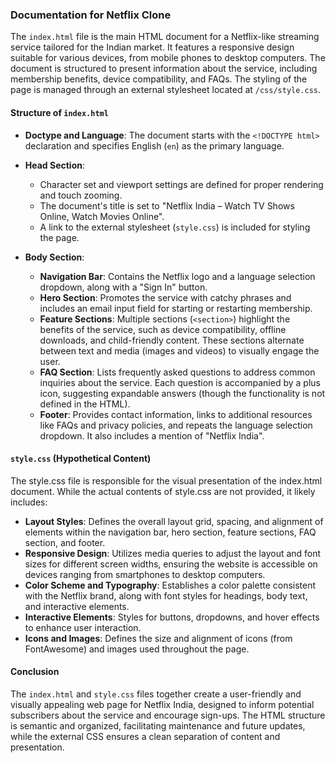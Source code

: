 ### Documentation for Netflix Clone


The `index.html` file is the main HTML document for a Netflix-like streaming service tailored for the Indian market. It features a responsive design suitable for various devices, from mobile phones to desktop computers. The document is structured to present information about the service, including membership benefits, device compatibility, and FAQs. The styling of the page is managed through an external stylesheet located at `/css/style.css`.



#### Structure of `index.html`


- **Doctype and Language**: The document starts with the `<!DOCTYPE html>` declaration and specifies English (`en`) as the primary language.
  
- **Head Section**:
  - Character set and viewport settings are defined for proper rendering and touch zooming.
  - The document's title is set to "Netflix India – Watch TV Shows Online, Watch Movies Online".
  - A link to the external stylesheet (`style.css`) is included for styling the page.


- **Body Section**:
  - **Navigation Bar**: Contains the Netflix logo and a language selection dropdown, along with a "Sign In" button.
  - **Hero Section**: Promotes the service with catchy phrases and includes an email input field for starting or restarting membership.
  - **Feature Sections**: Multiple sections (`<section>`) highlight the benefits of the service, such as device compatibility, offline downloads, and child-friendly content. These sections alternate between text and media (images and videos) to visually engage the user.
  - **FAQ Section**: Lists frequently asked questions to address common inquiries about the service. Each question is accompanied by a plus icon, suggesting expandable answers (though the functionality is not defined in the HTML).
  - **Footer**: Provides contact information, links to additional resources like FAQs and privacy policies, and repeats the language selection dropdown. It also includes a mention of "Netflix India".


#### `style.css` (Hypothetical Content)
The style.css file is responsible for the visual presentation of the index.html document. While the actual contents of style.css are not provided, it likely includes:

- **Layout Styles**: Defines the overall layout grid, spacing, and alignment of elements within the navigation bar, hero section, feature sections, FAQ section, and footer.
- **Responsive Design**: Utilizes media queries to adjust the layout and font sizes for different screen widths, ensuring the website is accessible on devices ranging from smartphones to desktop computers.
- **Color Scheme and Typography**: Establishes a color palette consistent with the Netflix brand, along with font styles for headings, body text, and interactive elements.
- **Interactive Elements**: Styles for buttons, dropdowns, and hover effects to enhance user interaction.
- **Icons and Images**: Defines the size and alignment of icons (from FontAwesome) and images used throughout the page.


#### Conclusion

The `index.html` and `style.css` files together create a user-friendly and visually appealing web page for Netflix India, designed to inform potential subscribers about the service and encourage sign-ups. The HTML structure is semantic and organized, facilitating maintenance and future updates, while the external CSS ensures a clean separation of content and presentation.
